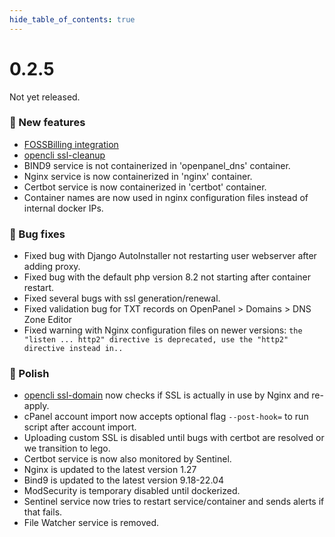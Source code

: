 ```yaml
--- 
hide_table_of_contents: true
---
```



# 0.2.5

Not yet released.

### 🚀 New features
- [FOSSBilling integration](/docs/articles/extensions/openpanel-and-fossbilling/)
- [opencli ssl-cleanup](https://dev.openpanel.co/cli/commands.html#Delete-unused-SSLs)
- BIND9 service is not containerized in 'openpanel_dns' container.
- Nginx service is now containerized in 'nginx' container.
- Certbot service is now containerized in 'certbot' container.
- Container names are now used in nginx configuration files instead of internal docker IPs.


### 🐛 Bug fixes
- Fixed bug with Django AutoInstaller not restarting user webserver after adding proxy.
- Fixed bug with the default php version 8.2 not starting after container restart.
- Fixed several bugs with ssl generation/renewal.
- Fixed validation bug for TXT records on OpenPanel > Domains > DNS Zone Editor
- Fixed warning with Nginx configuration files on newer versions: `the "listen ... http2" directive is deprecated, use the "http2" directive instead in..`


### 💅 Polish
- [opencli ssl-domain](https://dev.openpanel.co/cli/commands.html#Generate-SSL-for-a-domain) now checks if SSL is actually in use by Nginx and re-apply.
- cPanel account import now accepts optional flag `--post-hook=` to run script after account import.
- Uploading custom SSL is disabled until bugs with certbot are resolved or we transition to lego.
- Certbot service is now also monitored by Sentinel.
- Nginx is updated to the latest version 1.27
- Bind9 is updated to the latest version 9.18-22.04
- ModSecurity is temporary disabled until dockerized.
- Sentinel service now tries to restart service/container and sends alerts if that fails.
- File Watcher service is removed.

